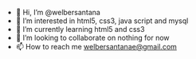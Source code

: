 - 👋 Hi, I’m @welbersantana
- 👀 I’m interested in html5, css3, java script and mysql
- 🌱 I’m currently learning html5 and css3
- 💞️ I’m looking to collaborate on nothing for now
- 📫 How to reach me welbersantanae@gmail.com

<!---
welbersantana/welbersantana is a ✨ special ✨ repository because its `README.md` (this file) appears on your GitHub profile.
You can click the Preview link to take a look at your changes.
--->
